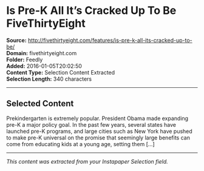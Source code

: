 # Is Pre-K All It’s Cracked Up To Be FiveThirtyEight

**Source:** http://fivethirtyeight.com/features/is-pre-k-all-its-cracked-up-to-be/  
**Domain:** fivethirtyeight.com  
**Folder:** Feedly  
**Added:** 2016-01-05T20:02:50  
**Content Type:** Selection Content Extracted  
**Selection Length:** 340 characters  


---

## Selected Content

Prekindergarten is extremely popular. President Obama made expanding pre-K a major policy goal. In the past few years, several states have launched pre-K programs, and large cities such as New York have pushed to make pre-K universal on the promise that seemingly large benefits can come from educating kids at a young age, setting them […]

---

*This content was extracted from your Instapaper Selection field.*
